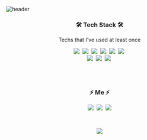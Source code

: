 
<!--
**sne12345/sne12345** is a ✨ _special_ ✨ repository because its `README.md` (this file) appears on your GitHub profile.

Here are some ideas to get you started:

- 🔭 I’m currently working on ...
- 🌱 I’m currently learning ...
- 👯 I’m looking to collaborate on ...
- 🤔 I’m looking for help with ...
- 💬 Ask me about ...
- 📫 How to reach me: ...
- 😄 Pronouns: ...
- ⚡ Fun fact: ...
-->



![header](https://capsule-render.vercel.app/api?type=soft&color=auto&height=150&section=header&text=NaeunSong&fontSize=70&animation=twinkling)
        
           

<h3 align="center">🛠 Tech Stack 🛠</h3>

<p align="center"> Techs that I've used at least once </p>

<p align="center">
  <img src="https://img.shields.io/badge/Python-3766AB?style=flat-square&logo=Python&logoColor=white"/></a>&nbsp 
  <img src="https://img.shields.io/badge/Java-007396?style=flat-square&logo=Java&logoColor=white"/></a>&nbsp 
  <img src="https://img.shields.io/badge/C++-00599C?style=flat-square&logo=C%2B%2B&logoColor=white"/></a>&nbsp 
  <img src="https://img.shields.io/badge/C-A8B9CC?style=flat-square&logo=C&logoColor=white"/></a>&nbsp 
  <img src="https://img.shields.io/badge/Javascript-ffb13b?style=flat-square&logo=javascript&logoColor=white"/></a>&nbsp 
  <img src="https://img.shields.io/badge/css-1572B6?style=flat-square&logo=css3&logoColor=white"/></a>&nbsp 
  <br>
  <img src="https://img.shields.io/badge/SpringBoot-6DB33F?style=flat-square&logo=Spring&logoColor=white"/></a>&nbsp 
  <img src="https://img.shields.io/badge/Mysql-E6B91E?style=flat-square&logo=MySql&logoColor=white"/></a>&nbsp 
  <img src="https://img.shields.io/badge/aws-333664?style=flat-square&logo=amazon-aws&logoColor=white"/></a>&nbsp 
</p>

<br><br>
<h3 align="center"> ⚡ Me ⚡ </h3>
<p align="center">
  <a href="https://velog.io/@woo0_hooo"><img src="https://img.shields.io/badge/Tech%20Blog-11B48A?style=flat-square&logo=Vimeo&logoColor=white&link=https://velog.io/@woo0_hooo"/></a>&nbsp
  <a href="https://www.instagram.com/naeun__98/"><img src="https://img.shields.io/badge/Instagram-E4405F?style=flat-square&logo=Instagram&logoColor=white&link=https://www.instagram.com/woo0_hooo/"/></a>&nbsp
  <a href="mailto:aoghk23@gmail.com"><img src="https://img.shields.io/badge/Gmail-d14836?style=flat-square&logo=Gmail&logoColor=white&link=viliketh1s98@naver.com"/></a>
</p>
<br>

<p align="center">
  <a href="https://nolja98.tistory.com/"><img src="https://hits.seeyoufarm.com/api/count/incr/badge.svg?url=https%3A%2F%2Fgithub.com%2Fwookyoungkim&count_bg=%23ED6DA3&title_bg=%2386757E&icon=github.svg&icon_color=%23E1DEDE&title=hits&edge_flat=false"/></a>
</p>

